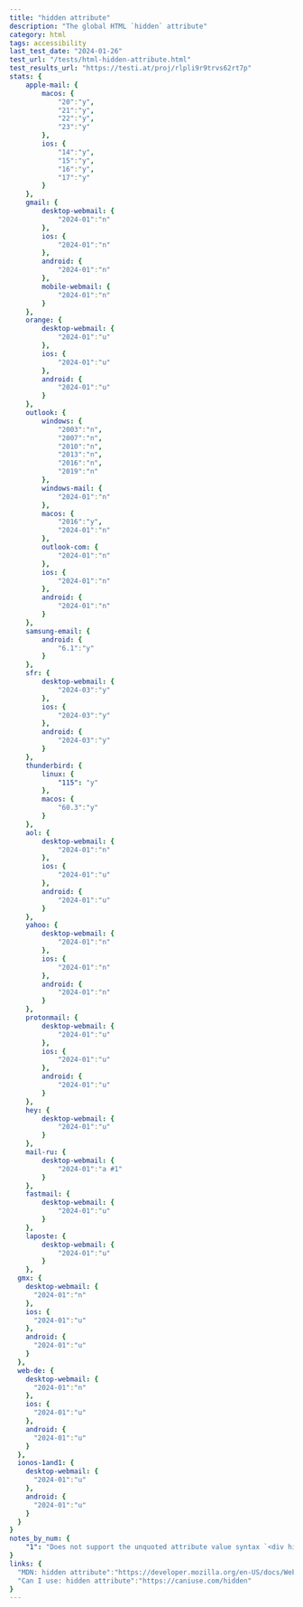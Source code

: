 ```yaml
---
title: "hidden attribute"
description: "The global HTML `hidden` attribute"
category: html
tags: accessibility
last_test_date: "2024-01-26"
test_url: "/tests/html-hidden-attribute.html"
test_results_url: "https://testi.at/proj/rlpli9r9trvs62rt7p"
stats: {
    apple-mail: {
        macos: {
            "20":"y",
            "21":"y",
            "22":"y",
            "23":"y"
        },
        ios: {
            "14":"y",
            "15":"y",
            "16":"y",
            "17":"y"
        }
    },
    gmail: {
        desktop-webmail: {
            "2024-01":"n"
        },
        ios: {
            "2024-01":"n"
        },
        android: {
            "2024-01":"n"
        },
        mobile-webmail: {
            "2024-01":"n"
        }
    },
    orange: {
        desktop-webmail: {
            "2024-01":"u"
        },
        ios: {
            "2024-01":"u"
        },
        android: {
            "2024-01":"u"
        }
    },
    outlook: {
        windows: {
            "2003":"n",
            "2007":"n",
            "2010":"n",
            "2013":"n",
            "2016":"n",
            "2019":"n"
        },
        windows-mail: {
            "2024-01":"n"
        },
        macos: {
            "2016":"y",
            "2024-01":"n"
        },
        outlook-com: {
            "2024-01":"n"
        },
        ios: {
            "2024-01":"n"
        },
        android: {
            "2024-01":"n"
        }
    },
    samsung-email: {
        android: {
            "6.1":"y"
        }
    },
    sfr: {
        desktop-webmail: {
            "2024-03":"y"
        },
        ios: {
            "2024-03":"y"
        },
        android: {
            "2024-03":"y"
        }
    },
    thunderbird: {
        linux: {
      		"115": "y"
    	},
        macos: {
            "60.3":"y"
        }
    },
    aol: {
        desktop-webmail: {
            "2024-01":"n"
        },
        ios: {
            "2024-01":"u"
        },
        android: {
            "2024-01":"u"
        }
    },
    yahoo: {
        desktop-webmail: {
            "2024-01":"n"
        },
        ios: {
            "2024-01":"n"
        },
        android: {
            "2024-01":"n"
        }
    },
    protonmail: {
        desktop-webmail: {
            "2024-01":"u"
        },
        ios: {
            "2024-01":"u"
        },
        android: {
            "2024-01":"u"
        }
    },
    hey: {
        desktop-webmail: {
            "2024-01":"u"
        }
    },
    mail-ru: {
        desktop-webmail: {
            "2024-01":"a #1"
        }
    },
    fastmail: {
        desktop-webmail: {
            "2024-01":"u"
        }
    },
    laposte: {
        desktop-webmail: {
            "2024-01":"u"
        }
    },
  gmx: {
    desktop-webmail: {
      "2024-01":"n"
    },
    ios: {
      "2024-01":"u"
    },
    android: {
      "2024-01":"u"
    }
  },
  web-de: {
    desktop-webmail: {
      "2024-01":"n"
    },
    ios: {
      "2024-01":"u"
    },
    android: {
      "2024-01":"u"
    }
  },
  ionos-1and1: {
    desktop-webmail: {
      "2024-01":"u"
    },
    android: {
      "2024-01":"u"
    }
  }
}
notes_by_num: {
    "1": "Does not support the unquoted attribute value syntax `<div hidden></div>`"
}
links: {
  "MDN: hidden attribute":"https://developer.mozilla.org/en-US/docs/Web/HTML/Global_attributes/hidden",
  "Can I use: hidden attribute":"https://caniuse.com/hidden"
}
---
```

